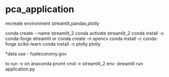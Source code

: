 # pca_application

recreate environment
streamlit,pandas,plotly

conda create --name streamlit_2
conda activate streamlit_2
conda install -c conda-forge streamlit or conda create -n opencv
conda install -c conda-forge scikit-learn
conda install -c plotly plotly

*data use - fueleconomy.gov

to run -> on anaconda promt cmd -> streamlit_2 env: streamlit run application.py
